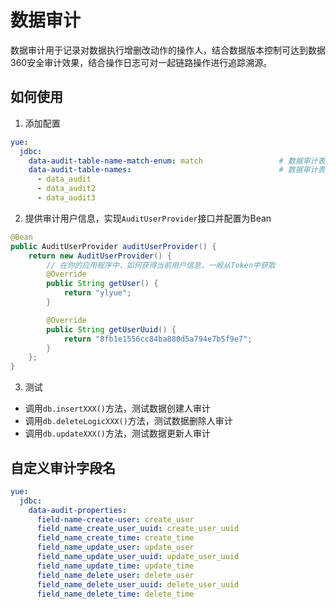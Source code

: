 # 数据审计
数据审计用于记录对数据执行增删改动作的操作人，结合数据版本控制可达到数据360安全审计效果，结合操作日志可对一起链路操作进行追踪溯源。

## 如何使用
1. 添加配置

```yml
yue:
  jdbc:
    data-audit-table-name-match-enum: match                 # 数据审计表名匹配方式
    data-audit-table-names:                                 # 数据审计表名 
      - data_audit
	  - data_audit2
	  - data_audit3
```

2. 提供审计用户信息，实现`AuditUserProvider`接口并配置为Bean

```java
@Bean
public AuditUserProvider auditUserProvider() {
	return new AuditUserProvider() {
		// 在你的应用程序中，如何获得当前用户信息，一般从Token中获取
		@Override
		public String getUser() {
			return "ylyue";
		}

		@Override
		public String getUserUuid() {
			return "8fb1e1556cc84ba880d5a794e7b5f9e7";
		}
	};
}
```

3. 测试
- 调用`db.insertXXX()`方法，测试数据创建人审计
- 调用`db.deleteLogicXXX()`方法，测试数据删除人审计
- 调用`db.updateXXX()`方法，测试数据更新人审计

## 自定义审计字段名
```yml
yue:
  jdbc:
    data-audit-properties:
      field-name-create-user: create_user
      field_name_create_user_uuid: create_user_uuid
      field_name_create_time: create_time
      field_name_update_user: update_user
      field_name_update_user_uuid: update_user_uuid
      field_name_update_time: update_time
      field_name_delete_user: delete_user
      field_name_delete_user_uuid: delete_user_uuid
      field_name_delete_time: delete_time
```
